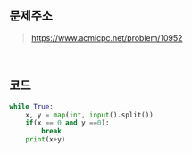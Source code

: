 ## 문제주소

> https://www.acmicpc.net/problem/10952

</br>

## 코드

```py
while True:
    x, y = map(int, input().split())
    if(x == 0 and y ==0):
        break
    print(x+y)
```
